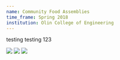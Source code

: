 ```yaml
---
name: Community Food Assemblies
time_frame: Spring 2018
institution: Olin College of Engineering
---
```

testing testing 123



<a target="_blank" href="/imgs/uocd_project_poster.png"><img src="/imgs/uocd_project_poster.png"></a>
<a target="_blank" href="/imgs/uocd_requirements.png"><img src="/imgs/uocd_requirements.png"></a>
<a target="_blank" href="/imgs/uocd_specifications.png"><img src="/imgs/uocd_specifications.png"></a>
